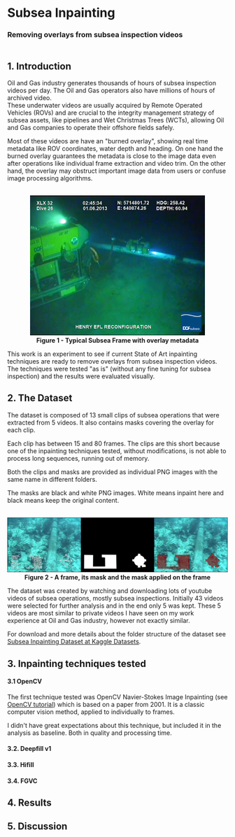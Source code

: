 # Subsea Inpainting
### Removing overlays from subsea inspection videos <br><br>


## 1. Introduction

Oil and Gas industry generates thousands of hours of subsea inspection videos per day. The Oil and Gas operators also have millions of hours of archived video. <br>
These underwater videos are usually acquired by Remote Operated Vehicles (ROVs) and are crucial to the integrity management strategy of subsea assets, like pipelines and Wet Christmas Trees (WCTs), allowing Oil and Gas companies to operate their offshore fields safely. <br>

Most of these videos are have an "burned overlay", showing real time metadata like ROV coordinates, water depth and heading. On one hand the burned overlay guarantees the metadata is close to the image data even after operations like individual frame extraction and video trim. On the other hand, the overlay may obstruct important image data from users or confuse image processing algorithms. <br>

<p align="center">
<br>
  <img src="https://github.com/brunomsantiago/subsea_inpainting/raw/main/images/typical_subsea_frame.png">
  <br><b>Figure 1 - Typical Subsea Frame with overlay metadata</b>
</p>

This work is an experiment to see if current State of Art inpainting techniques are ready to remove overlays from subsea inspection videos. The techniques were tested "as is" (without any fine tuning for subsea inspection) and the results were evaluated visually.


## 2. The Dataset

The dataset is composed of 13 small clips of subsea operations that were extracted from 5 videos. It also contains masks covering the overlay for each clip.

Each clip has between 15 and 80 frames. The clips are this short because one of the inpainting techniques tested, without modifications, is not able to process long sequences, running out of memory.

Both the clips and masks are provided as individual PNG images with the same name in different folders.

 The masks are black and white PNG images. White means inpaint here and black means keep the original content.

 <p align="center">
 <br>
   <img src="https://github.com/brunomsantiago/subsea_inpainting/raw/main/images/frame_plus_mask.png">
   <br><b>Figure 2 - A frame, its mask and the mask applied on the frame</b>
 </p>

The dataset was created by watching and downloading lots of youtube videos of subsea operations, mostly subsea inspections. Initially 43 videos were selected for further analysis and in the end only 5 was kept. These 5 videos are most similar to private videos I have seen on my work experience at Oil and Gas industry, however not exactly similar.

For download and more details about the folder structure of the dataset see [Subsea Inpainting Dataset at Kaggle Datasets](https://www.kaggle.com/brunomsantiago/subsea-inpainting-dataset).

## 3. Inpainting techniques tested

#### 3.1 OpenCV

The first technique tested was OpenCV Navier-Stokes Image Inpainting (see [OpenCV tutorial](https://docs.opencv.org/master/df/d3d/tutorial_py_inpainting.html)) which is based on a paper from 2001.
It is a classic computer vision method, applied to individually to frames.

I didn't have great expectations about this technique, but included it in the analysis as baseline. Both in quality and processing time.

#### 3.2. Deepfill v1

#### 3.3. Hifill

#### 3.4. FGVC

## 4. Results

## 5. Discussion
